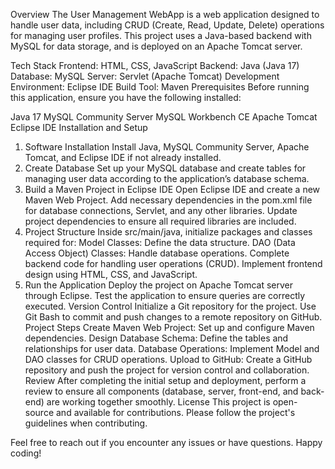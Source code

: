 Overview
The User Management WebApp is a web application designed to handle user data, including CRUD (Create, Read, Update, Delete) operations for managing user profiles. This project uses a Java-based backend with MySQL for data storage, and is deployed on an Apache Tomcat server.

Tech Stack
Frontend: HTML, CSS, JavaScript
Backend: Java (Java 17)
Database: MySQL
Server: Servlet (Apache Tomcat)
Development Environment: Eclipse IDE
Build Tool: Maven
Prerequisites
Before running this application, ensure you have the following installed:

Java 17
MySQL Community Server
MySQL Workbench CE
Apache Tomcat
Eclipse IDE
Installation and Setup
1. Software Installation
Install Java, MySQL Community Server, Apache Tomcat, and Eclipse IDE if not already installed.
2. Create Database
Set up your MySQL database and create tables for managing user data according to the application’s database schema.
3. Build a Maven Project in Eclipse IDE
Open Eclipse IDE and create a new Maven Web Project.
Add necessary dependencies in the pom.xml file for database connections, Servlet, and any other libraries.
Update project dependencies to ensure all required libraries are included.
4. Project Structure
Inside src/main/java, initialize packages and classes required for:
Model Classes: Define the data structure.
DAO (Data Access Object) Classes: Handle database operations.
Complete backend code for handling user operations (CRUD).
Implement frontend design using HTML, CSS, and JavaScript.
5. Run the Application
Deploy the project on Apache Tomcat server through Eclipse.
Test the application to ensure queries are correctly executed.
Version Control
Initialize a Git repository for the project.
Use Git Bash to commit and push changes to a remote repository on GitHub.
Project Steps
Create Maven Web Project: Set up and configure Maven dependencies.
Design Database Schema: Define the tables and relationships for user data.
Database Operations: Implement Model and DAO classes for CRUD operations.
Upload to GitHub: Create a GitHub repository and push the project for version control and collaboration.
Review
After completing the initial setup and deployment, perform a review to ensure all components (database, server, front-end, and back-end) are working together smoothly.
License
This project is open-source and available for contributions. Please follow the project's guidelines when contributing.

Feel free to reach out if you encounter any issues or have questions. Happy coding!
